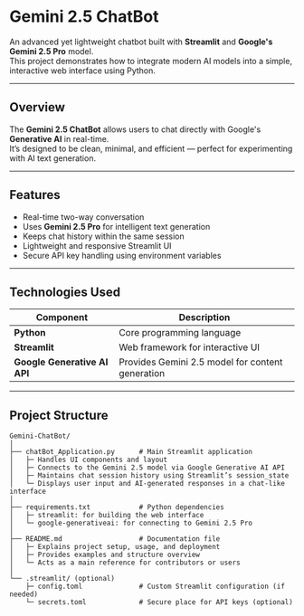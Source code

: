 # Gemini 2.5 ChatBot

An advanced yet lightweight chatbot built with **Streamlit** and **Google's Gemini 2.5 Pro** model.  
This project demonstrates how to integrate modern AI models into a simple, interactive web interface using Python.

---

##  Overview

The **Gemini 2.5 ChatBot** allows users to chat directly with Google's **Generative AI** in real-time.  
It’s designed to be clean, minimal, and efficient — perfect for experimenting with AI text generation.

---

##  Features

-  Real-time two-way conversation  
-  Uses **Gemini 2.5 Pro** for intelligent text generation  
-  Keeps chat history within the same session  
-  Lightweight and responsive Streamlit UI  
-  Secure API key handling using environment variables  

---

##  Technologies Used

| Component | Description |
|------------|-------------|
| **Python** | Core programming language |
| **Streamlit** | Web framework for interactive UI |
| **Google Generative AI API** | Provides Gemini 2.5 model for content generation |

---
## Project Structure

```plaintext
Gemini-ChatBot/
│
├── chatBot_Application.py      # Main Streamlit application
│   ├─ Handles UI components and layout
│   ├─ Connects to the Gemini 2.5 model via Google Generative AI API
│   ├─ Maintains chat session history using Streamlit’s session_state
│   └─ Displays user input and AI-generated responses in a chat-like interface
│
├── requirements.txt            # Python dependencies
│   ├─ streamlit: for building the web interface
│   └─ google-generativeai: for connecting to Gemini 2.5 Pro
│
├── README.md                   # Documentation file
│   ├─ Explains project setup, usage, and deployment
│   ├─ Provides examples and structure overview
│   └─ Acts as a main reference for contributors or users
│
└── .streamlit/ (optional)
    ├─ config.toml              # Custom Streamlit configuration (if needed)
    └─ secrets.toml             # Secure place for API keys (optional)

